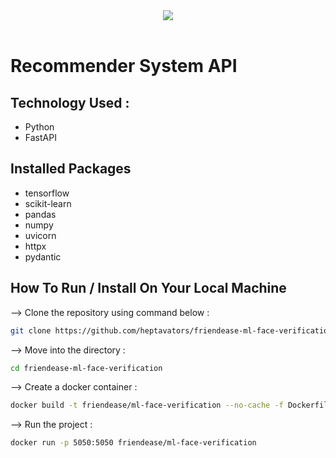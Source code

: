 <div align="center">
<img src="https://i.gifer.com/LRP3.gif" >  
</div>

<br>

# Recommender System API

## Technology Used :

-   Python
-   FastAPI

## Installed Packages

-   tensorflow
-   scikit-learn
-   pandas
-   numpy
-   uvicorn
-   httpx
-   pydantic

## How To Run / Install On Your Local Machine

--> Clone the repository using command below :

```bash
git clone https://github.com/heptavators/friendease-ml-face-verification.git
```

--> Move into the directory :

```bash
cd friendease-ml-face-verification
```

--> Create a docker container :

```bash
docker build -t friendease/ml-face-verification --no-cache -f Dockerfile .
```

--> Run the project :

```bash
docker run -p 5050:5050 friendease/ml-face-verification
```
